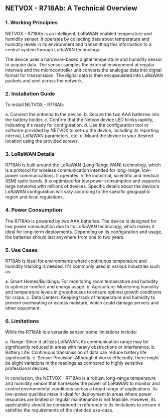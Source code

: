 ## **NETVOX - R718Ab: A Technical Overview**

### **1. Working Principles**

NETVOX - R718Ab is an intelligent, LoRaWAN enabled temperature and humidity sensor. It operates by collecting data about temperature and humidity levels in its environment and transmitting this information to a central system through LoRaWAN technology.

The device uses a hardware-based digital temperature and humidity sensor to acquire data. The sensor samples the external environment at regular intervals and the microcontroller unit converts the analogue data into digital format for transmission. The digital data is then encapsulated into LoRaWAN packets and sent across the network.

### **2. Installation Guide**

To install NETVOX - R718Ab:

a. Connect the antenna to the device.
b. Secure the two AAA batteries into the battery holder.
c. Confirm that the Netvox device LED blinks rapidly, indicating it's ready for configuration.
d. Use the configuration tool or software provided by NETVOX to set-up the device, including its reporting interval, LoRaWAN parameters, etc.
e. Mount the device in your desired location using the provided screws.

### **3. LoRaWAN Details**

R718Ab is built around the LoRaWAN (Long Range WAN) technology, which is a protocol for wireless communication intended for long-range, low-power communications. It operates in the industrial, scientific and medical (ISM) radio bands. It is optimized for low power consumption and supports large networks with millions of devices. Specific details about the device's LoRaWAN configuration will vary according to the specific geographic region and local regulations.

### **4. Power Consumption**

The R718Ab is powered by two AAA batteries. The device is designed for low power consumption due to its LoRaWAN technology, which makes it ideal for long-term deployments. Depending on its configuration and usage, the batteries should last anywhere from one to two years.

### **5. Use Cases**

R718Ab is ideal for environments where continuous temperature and humidity tracking is needed. It's commonly used in various industries such as:

a. Smart Homes/Buildings: For monitoring room temperature and humidity to optimize comfort and energy usage.
b. Agriculture: Monitoring humidity and temperature levels in greenhouses to ensure optimal growth conditions for crops.
c. Data Centers: Keeping track of temperature and humidity to prevent overheating or excess moisture, which could damage servers and other equipment.

### **6. Limitations**

While the R718Ab is a versatile sensor, some limitations include:

a. Range: Since it utilizes LoRaWAN, its communication range may be significantly reduced in areas with heavy obstructions or interference.
b. Battery Life: Continuous transmission of data can reduce battery life significantly.
c. Sensor Precision: Although it works efficiently, there might be slight variations in the readings as compared to highly sensitive professional devices.

In conclusion, the NETVOX - R718Ab is a robust, long-range temperature and humidity sensor that harnesses the power of LoRaWAN to monitor and control environmental conditions across a broad range of applications. Its low-power qualities make it ideal for deployment in areas where power resources are limited or regular maintenance is not feasible. However, its applicability should be considered in reference to its limitations to ensure it satisfies the requirements of the intended use-case.